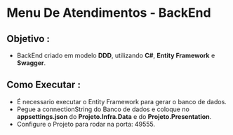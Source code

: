 # Menu De Atendimentos - BackEnd

## Objetivo :
- BackEnd criado em modelo **DDD**, utilizando **C#**, **Entity Framework** e **Swagger**. 

## Como Executar : 
- É necessario executar o Entity Framework para gerar o banco de dados.
- Pegue a connectionString do Banco de dados e coloque no **appsettings.json** do **Projeto.Infra.Data** e do **Projeto.Presentation**.
- Configure o Projeto para rodar na porta: 49555.
